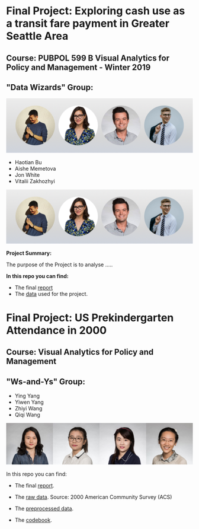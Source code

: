 # Final Project: Exploring cash use as a transit fare payment in Greater Seattle Area
## Course: PUBPOL 599 B Visual Analytics for Policy and Management - Winter 2019

## "Data Wizards" Group:

![Image of Group](https://raw.githubusercontent.com/karllovepolicy/Data_Visual_Final_Tutorial/master/GroupPhoto.png)


* Haotian Bu
* Aishe Memetova
* Jon White
* Vitalii Zakhozhyi

<center>
<img src="https://raw.githubusercontent.com/karllovepolicy/Data_Visual_Final_Tutorial/master/GroupPhoto.png" width="800">
</center>

**Project Summary:**

The purpose of the Project is to analyse .....

**In this repo you can find:**

* The final [report](https://htmlpreview.github.io/?https://github.com/karllovepolicy/Data_Visual_Final_Tutorial/blob/master/Final_Tutorial.html)
* The [data](https://raw.githubusercontent.com/karllovepolicy/Data_Visual_Final_Tutorial/master/FinalData.csv) used for the project.


# Final Project: US Prekindergarten Attendance in 2000
## Course: Visual Analytics for Policy and Management

## "Ws-and-Ys" Group:

* Ying	Yang
* Yiwen	Yang
* Zhiyi	Wang
* Qiqi	Wang

<center>
<img src="https://github.com/ps0205vi/Evans599FinalProject/raw/master/heads.jpg" width="800">
</center>

In this repo you can find:

* The final [report](http://htmlpreview.github.io/?https://github.com/ps0205vi/Evans599FinalProject/blob/master/Analytics.html).

* The [raw data](https://github.com/ps0205vi/Evans599FinalProject/blob/master/RawVPKdata.csv). Source: 2000 American Community Survey (ACS)

* The [preprocessed data](https://github.com/ps0205vi/Evans599FinalProject/blob/master/VPKdata.csv).

* The [codebook](https://github.com/ps0205vi/Evans599FinalProject/blob/master/599CodeBook.csv).
